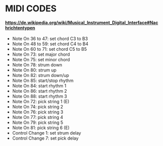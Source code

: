# MIDI CODES
#### https://de.wikipedia.org/wiki/Musical_Instrument_Digital_Interface#Nachrichtentypen
* Note On 36 to 47: set chord C3 to B3
* Note On 48 to 59: set chord C4 to B4
* Note On 60 to 71: set chord C5 to B5
* Note On 73: set major chord
* Note On 75: set minor chord
* Note On 78: strum down
* Note On 80: strum up
* Note On 82: strum down/up
* Note On 85: start/stop rhythm
* Note On 84: start rhythm 1
* Note On 86: start rhythm 2
* Note On 88: start rhythm 3
* Note On 72: pick string 1 (E)
* Note On 74: pick string 2
* Note On 76: pick string 3
* Note On 77: pick string 4
* Note On 79: pick string 5
* Note On 81: pick string 6 (E)
* Control Change 1: set strum delay
* Control Change 7: set pick delay
